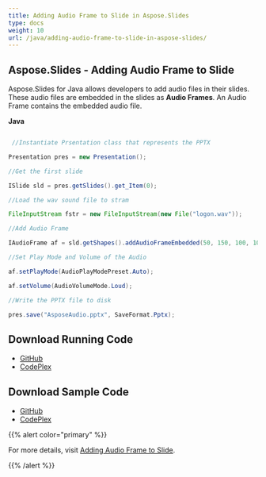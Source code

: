 ```yaml
---
title: Adding Audio Frame to Slide in Aspose.Slides
type: docs
weight: 10
url: /java/adding-audio-frame-to-slide-in-aspose-slides/
---
```


## **Aspose.Slides - Adding Audio Frame to Slide**
Aspose.Slides for Java allows developers to add audio files in their slides. These audio files are embedded in the slides as **Audio Frames**. An Audio Frame contains the embedded audio file. 

**Java**

``` java

 //Instantiate Prsentation class that represents the PPTX

Presentation pres = new Presentation();

//Get the first slide

ISlide sld = pres.getSlides().get_Item(0);

//Load the wav sound file to stram

FileInputStream fstr = new FileInputStream(new File("logon.wav"));

//Add Audio Frame

IAudioFrame af = sld.getShapes().addAudioFrameEmbedded(50, 150, 100, 100, fstr);

//Set Play Mode and Volume of the Audio

af.setPlayMode(AudioPlayModePreset.Auto);

af.setVolume(AudioVolumeMode.Loud);

//Write the PPTX file to disk

pres.save("AsposeAudio.pptx", SaveFormat.Pptx);

```
## **Download Running Code**
- [GitHub](https://github.com/aspose-slides/Aspose.Slides-for-Java/releases)
- [CodePlex](https://archive.codeplex.com/?p=asposeslidesjavapptx4j)
## **Download Sample Code**
- [GitHub](https://github.com/aspose-slides/Aspose.Slides-for-Java)
- [CodePlex](https://archive.codeplex.com/?p=asposeslidesjavapptx4j)

{{% alert color="primary" %}} 

For more details, visit [Adding Audio Frame to Slide](http://docs.aspose.com:8082/docs/display/slidesjava/Adding+Audio+Frame+to+Slide).

{{% /alert %}}
